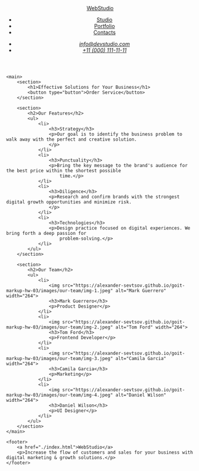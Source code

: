 <!DOCTYPE html>
<html lang="en">

<head>
    <meta charset="UTF-8">
    <meta name="viewport" content="width=device-width, initial-scale=1.0">
    <title>WebStudio</title>
</head>

<body>
    <header>
        <nav>
            <a href="./index.html">WebStudio</a>
            <ul>
                <li><a href="">Studio</a></li>
                <li><a href="">Portfolio</a></li>
                <li><a href="">Contacts</a></li>
            </ul>
        </nav>
        <address>
            <ul>
                <li><a href="mailto:info@devstudio.com">info@devstudio.com</a></li>
                <li><a href="tel:+110001111111">+11 (000) 111-11-11</a></li>
            </ul>
        </address>
    </header>

    <main>
        <section>
            <h1>Effective Solutions for Your Business</h1>
            <button type="button">Order Service</button>
        </section>

        <section>
            <h2>Our Features</h2>
            <ul>
                <li>
                    <h3>Strategy</h3>
                    <p>Our goal is to identify the business problem to walk away with the perfect and creative solution.
                    </p>
                </li>
                <li>
                    <h3>Punctuality</h3>
                    <p>Bring the key message to the brand's audience for the best price within the shortest possible
                        time.</p>
                </li>
                <li>
                    <h3>Diligence</h3>
                    <p>Research and confirm brands with the strongest digital growth opportunities and minimize risk.
                    </p>
                </li>
                <li>
                    <h3>Technologies</h3>
                    <p>Design practice focused on digital experiences. We bring forth a deep passion for
                        problem-solving.</p>
                </li>
            </ul>
        </section>

        <section>
            <h2>Our Team</h2>
            <ul>
                <li>
                    <img src="https://alexander-sevtsov.github.io/goit-markup-hw-03/images/our-team/img-1.jpeg" alt="Mark Guerrero" width="264">
                    <h3>Mark Guerrero</h3>
                    <p>Product Designer</p>
                </li>
                <li>
                    <img src="https://alexander-sevtsov.github.io/goit-markup-hw-03/images/our-team/img-2.jpeg" alt="Tom Ford" width="264">
                    <h3>Tom Ford</h3>
                    <p>Frontend Developer</p>
                </li>
                <li>
                    <img src="https://alexander-sevtsov.github.io/goit-markup-hw-03/images/our-team/img-3.jpeg" alt="Camila Garcia" width="264">
                    <h3>Camila Garcia</h3>
                    <p>Marketing</p>
                </li>
                <li>
                    <img src="https://alexander-sevtsov.github.io/goit-markup-hw-03/images/our-team/img-4.jpeg" alt="Daniel Wilson" width="264">
                    <h3>Daniel Wilson</h3>
                    <p>UI Designer</p>
                </li>
            </ul>
        </section>
    </main>

    <footer>
        <a href="./index.html">WebStudio</a>
        <p>Increase the flow of customers and sales for your business with digital marketing & growth solutions.</p>
    </footer>
</body>

</html>
